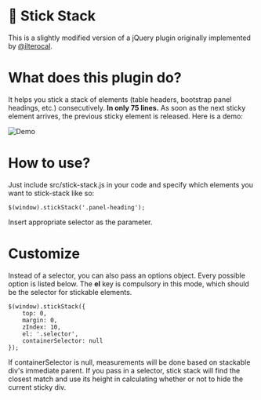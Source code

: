 💚 Stick Stack
=============

This is a slightly modified version of a jQuery plugin originally implemented by [@ilterocal](https://github.com/ilterocal).

# What does this plugin do?
It helps you stick a stack of elements (table headers, bootstrap panel headings, etc.) consecutively. **In only 75 lines.** As soon as the next sticky element arrives, the previous sticky element is released. Here is a demo:

![Demo](https://media.giphy.com/media/26xBMFekYTMCRAxHy/giphy.gif)


# How to use?

Just include src/stick-stack.js in your code and specify which elements you want to stick-stack like so:

	$(window).stickStack('.panel-heading');

Insert appropriate selector as the parameter.

# Customize

Instead of a selector, you can also pass an options object. Every possible option is listed below. The **el** key is compulsory in this mode, which should be the selector for stickable elements.

	$(window).stickStack({
		top: 0,
		margin: 0,
		zIndex: 10,
		el: '.selector',
		containerSelector: null
	});

If containerSelector is null, measurements will be done based on stackable div's immediate parent. If you pass in a selector, stick stack will find the closest match and use its height in calculating whether or not to hide the current sticky div. 